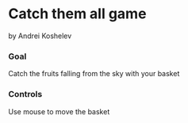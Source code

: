# Catch them all game
by Andrei Koshelev

### Goal
Catch the fruits falling from the sky with your basket

### Controls
Use mouse to move the basket
